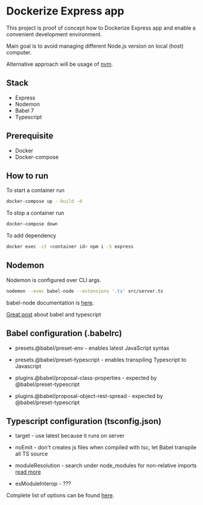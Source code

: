 # Dockerize Express app

This project is proof of concept how to Dockerize Express app and enable a convenient development environment.

Main goal is to avoid managing different Node.js version on local (host) computer. 

Alternative approach will be usage of [nvm](https://github.com/creationix/nvm).

## Stack

* Express
* Nodemon
* Babel 7
* Typescript

## Prerequisite 

* Docker
* Docker-compose

## How to run

To start a container run
```bash
docker-compose up --build -d
```

To stop a container run
```bash
docker-compose down
```

To add dependency
```bash
docker exec -it <container id> npm i -S express
```

## Nodemon

Nodemon is configured over CLI args.
```bash
nodemon --exec babel-node --extensions '.ts' src/server.ts
``` 

babel-node documentation is [here](https://babeljs.io/docs/en/babel-node).

[Great post](https://iamturns.com/typescript-babel/) about babel and typescript

## Babel configuration (.babelrc)

* presets.@babel/preset-env - enables latest JavaScript syntax

* presets.@babel/preset-typescript - enables transpiling Typescript to Javascript

* plugins.@babel/proposal-class-properties - expected by @babel/preset-typescript

* plugins.@babel/proposal-object-rest-spread - expected by @babel/preset-typescript

## Typescript configuration (tsconfig.json)

* target - use latest because it runs on server

* noEmit - don't creates js files when compiled with tsc, let Babel transpile all TS source

* moduleResolution - search under node_modules for non-relative imports [read more](https://www.typescriptlang.org/docs/handbook/module-resolution.html)

* esModuleInterop - ??? 
 
Complete list of options can be found [here](https://www.typescriptlang.org/docs/handbook/compiler-options.html).